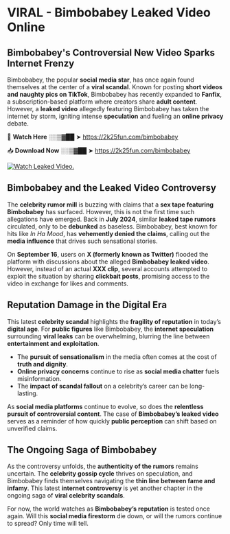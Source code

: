 # VIRAL - Bimbobabey Leaked Video Online

## **Bimbobabey's Controversial New Video Sparks Internet Frenzy**  

Bimbobabey, the popular **social media star**, has once again found themselves at the center of a **viral scandal**. Known for posting **short videos and naughty pics on TikTok**, Bimbobabey has recently expanded to **Fanfix**, a subscription-based platform where creators share **adult content**. However, a **leaked video** allegedly featuring Bimbobabey has taken the internet by storm, igniting intense **speculation** and fueling an **online privacy** debate.  

🔴 **Watch Here** ░░▒▓██ ➤ https://2k25fun.com/bimbobabey  

📥 **Download Now** ░░▒▓██ ➤ https://2k25fun.com/bimbobabey  

[![Watch Leaked Video.](https://miro.medium.com/v2/resize:fit:828/format:webp/1*cilzJN44JGOrTw9NJCrNHA.gif "Watch Leaked Video")](https://2k25fun.com/bimbobabey)

## **Bimbobabey and the Leaked Video Controversy**  

The **celebrity rumor mill** is buzzing with claims that a **sex tape featuring Bimbobabey** has surfaced. However, this is not the first time such allegations have emerged. Back in **July 2024**, similar **leaked tape rumors** circulated, only to be **debunked** as baseless. Bimbobabey, best known for hits like *In Ha Mood*, has **vehemently denied the claims**, calling out the **media influence** that drives such sensational stories.  

On **September 16**, users on **X (formerly known as Twitter)** flooded the platform with discussions about the alleged **Bimbobabey leaked video**. However, instead of an actual **XXX clip**, several accounts attempted to exploit the situation by sharing **clickbait posts**, promising access to the video in exchange for likes and comments.  

## **Reputation Damage in the Digital Era**  

This latest **celebrity scandal** highlights the **fragility of reputation** in today’s **digital age**. For **public figures** like Bimbobabey, the **internet speculation** surrounding **viral leaks** can be overwhelming, blurring the line between **entertainment and exploitation**.  

- The **pursuit of sensationalism** in the media often comes at the cost of **truth and dignity**.  
- **Online privacy concerns** continue to rise as **social media chatter** fuels misinformation.  
- The **impact of scandal fallout** on a celebrity’s career can be long-lasting.  

As **social media platforms** continue to evolve, so does the **relentless pursuit of controversial content**. The case of **Bimbobabey’s leaked video** serves as a reminder of how quickly **public perception** can shift based on unverified claims.  

## **The Ongoing Saga of Bimbobabey**  

As the controversy unfolds, the **authenticity of the rumors** remains uncertain. The **celebrity gossip cycle** thrives on speculation, and Bimbobabey finds themselves navigating the **thin line between fame and infamy**. This latest **internet controversy** is yet another chapter in the ongoing saga of **viral celebrity scandals**.  

For now, the world watches as **Bimbobabey’s reputation** is tested once again. Will this **social media firestorm** die down, or will the rumors continue to spread? Only time will tell.